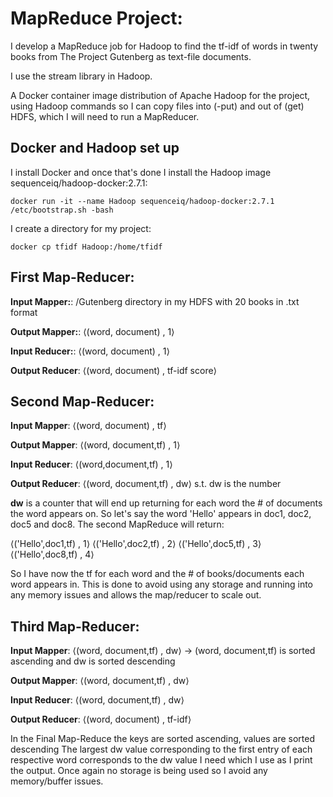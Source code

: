 # MapReduce Project:

I develop a MapReduce job for Hadoop to find the tf-idf of words in twenty books from The Project Gutenberg as text-file documents. 

I use the stream library in Hadoop.

A Docker container image distribution of Apache Hadoop for the project, using Hadoop commands so I can copy files into (-put) and out of (get) HDFS, which I will need to run a MapReducer.

## Docker and Hadoop set up

I install Docker and once that's done I install the Hadoop image sequenceiq/hadoop-docker:2.7.1:
```
docker run -it --name Hadoop sequenceiq/hadoop-docker:2.7.1 /etc/bootstrap.sh -bash
```
I create a directory for my project:
```
docker cp tfidf Hadoop:/home/tfidf
```

## First Map-Reducer:
<b>Input Mapper:</b>: 
/Gutenberg directory in my HDFS with 20 books in .txt format

<b>Output Mapper:</b>: 
⟨(word, document) , 1⟩

<b>Input Reducer:</b>: 
⟨(word, document) , 1⟩

<b>Output Reducer</b>: 
⟨(word, document) , tf-idf score⟩

## Second Map-Reducer:
<b>Input Mapper</b>:
⟨(word, document) , tf⟩

<b>Output Mapper</b>:
⟨(word, document,tf) , 1⟩

<b>Input Reducer</b>:
⟨(word,document,tf) , 1⟩

<b>Output Reducer</b>:
⟨(word, document,tf) , dw⟩ s.t. dw is the number 

<b>dw</b> is a counter that will end up returning for each word the # of documents the word appears on. So let's say the word 'Hello' appears in doc1, doc2, doc5 and doc8. The second MapReduce will return:

⟨('Hello',doc1,tf) , 1⟩
⟨('Hello',doc2,tf) , 2⟩
⟨('Hello',doc5,tf) , 3⟩
⟨('Hello',doc8,tf) , 4⟩

So I have now the tf for each word and the # of books/documents each word appears in. This is done to avoid using any storage and running into any memory issues and allows the map/reducer to scale out. 

## Third Map-Reducer:
<b>Input Mapper</b>:
⟨(word, document,tf) , dw⟩ -> (word, document,tf) is sorted ascending and dw is sorted descending

<b>Output Mapper</b>:
⟨(word, document,tf) , dw⟩

<b>Input Reducer</b>:
⟨(word, document,tf) , dw⟩

<b>Output Reducer</b>:
⟨(word, document) , tf-idf⟩

In the Final Map-Reduce the keys are sorted ascending, values are sorted descending The largest dw value corresponding to the first entry of each respective word corresponds to the dw value I need which I use as I print the output. Once again no storage is being used so I avoid any memory/buffer issues.

